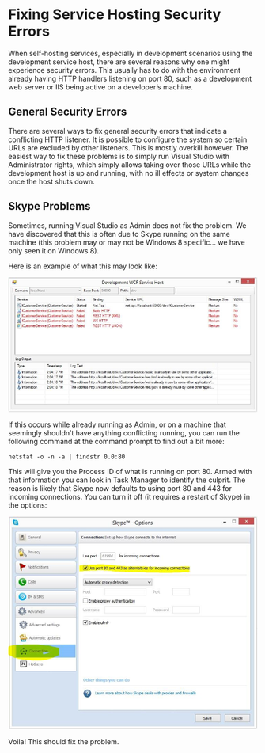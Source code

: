 ﻿# Fixing Service Hosting Security Errors

When self-hosting services, especially in development scenarios using the development service host, there are several reasons why one might experience security errors. This usually has to do with the environment already having HTTP handlers listening on port 80, such as a development web server or IIS being active on a developer’s machine.

## General Security Errors

There are several ways to fix general security errors that indicate a conflicting HTTP listener. It is possible to configure the system so certain URLs are excluded by other listeners. This is mostly overkill however. The easiest way to fix these problems is to simply run Visual Studio with Administrator rights, which simply allows taking over those URLs while the development host is up and running, with no ill effects or system changes once the host shuts down. 

## Skype Problems

Sometimes, running Visual Studio as Admin does not fix the problem. We have discovered that this is often due to Skype running on the same machine (this problem may or may not be Windows 8 specific… we have only seen it on Windows 8).

Here is an example of what this may look like: 

![](Fixing%20Service%20Host%20Security%20Errors/Fixing%20Service%20Hosting%20Security%20Errors1.jpg)

If this occurs while already running as Admin, or on a machine that seemingly shouldn’t have anything conflicting running, you can run the following command at the command prompt to find out a bit more:

```
netstat -o -n -a | findstr 0.0:80 
```

This will give you the Process ID of what is running on port 80.  Armed with that information you can look in Task Manager to identify the culprit. The reason is likely that Skype now defaults to using port 80 and 443 for incoming connections. You can turn it off (it requires a restart of Skype) in the options:

![](Fixing%20Service%20Host%20Security%20Errors/Fixing%20Service%20Hosting%20Security%20Errors2.jpg)

Voila! This should fix the problem.
